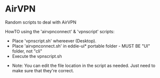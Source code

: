 # AirVPN
Random scripts to deal with AirVPN

HowTO using the 'airvpnconnect' & 'vpnscript' scripts:
- Place 'vpnscript.sh' whereever (Desktop). 
- Place 'airvpnconnect.sh' in eddie-ui* portable folder - MUST BE "UI" folder, not "cli"
- Execute the vpnscript.sh 

* Note: You can edit the file location in the script as needed. Just need to 
make sure that they're correct. 


